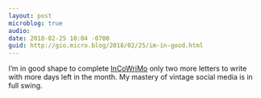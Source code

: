 ```yaml
---
layout: post
microblog: true
audio: 
date: 2018-02-25 10:04 -0700
guid: http://gio.micro.blog/2018/02/25/im-in-good.html
---
```

I’m in good shape to complete [InCoWriMo](https://incowrimo.org) only two more letters to write with more days left in the month. My mastery of vintage social media is in full swing.
